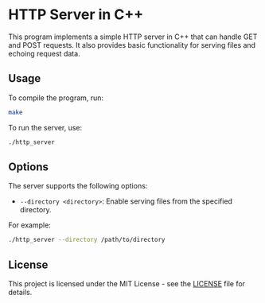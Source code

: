# HTTP Server in C++

This program implements a simple HTTP server in C++ that can handle GET and POST requests. It also provides basic functionality for serving files and echoing request data.

## Usage

To compile the program, run:

```bash
make
```

To run the server, use:

```bash
./http_server
```

## Options

The server supports the following options:

- `--directory <directory>`: Enable serving files from the specified directory.

For example:

```bash
./http_server --directory /path/to/directory
```

## License

This project is licensed under the MIT License - see the [LICENSE](LICENSE) file for details.
